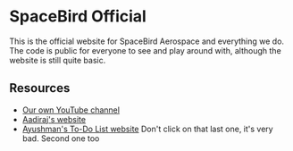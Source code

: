 # SpaceBird Official

This is the official website for SpaceBird Aerospace and everything we do. The code is public for everyone to see and play around with, although the website is still quite basic.

## Resources
- [Our own YouTube channel](https://www.youtube.com/@SpaceBirdAerospace)
- [Aadiraj's website](https://theconquest.substack.com/)
- [Ayushman's To-Do List website](https://chess3200.github.io/chess3200.github.io.ToDo_List/)
  Don't click on that last one, it's very bad. Second one too

